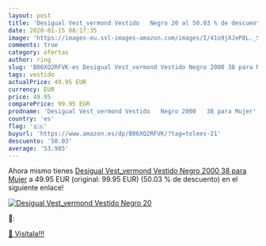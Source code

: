 ```yaml
---
layout: post
title: 'Desigual Vest_vermond Vestido   Negro 20 al 50.03 % de descuento'
date: 2020-01-15 08:17:35
image: 'https://images-eu.ssl-images-amazon.com/images/I/41o9jXJeP8L._SL200_.jpg'
comments: true
category: ofertas
author: ring
slug: 'B06XQ2RFVK-es Desigual Vest_vermond Vestido Negro 2000 38 para Mujer'
tags: vestido
actualPrice: 49.95 EUR
currency: EUR
price: 49.95
comparePrice: 99.95 EUR
prodname: 'Desigual Vest_vermond Vestido   Negro 2000   38 para Mujer'
country: 'es'
flag: '🇪🇸'
buyurl: 'https://www.amazon.es/dp/B06XQ2RFVK/?tag=tolees-21'
descuento: '50.03'
average: '53.985'
---
```


Ahora mismo tienes [Desigual Vest_vermond Vestido   Negro 2000   38 para Mujer](https://www.amazon.es/dp/B06XQ2RFVK/?tag=tolees-21) a 49.95 EUR (original: 99.95 EUR) (50.03 %  de descuento) en el siguiente enlace!

[![Desigual Vest_vermond Vestido   Negro 20](https://images-eu.ssl-images-amazon.com/images/I/41o9jXJeP8L._SL200_.jpg)](https://www.amazon.es/dp/B06XQ2RFVK/?tag=tolees-21)

🔎:


[🛒 Visítala!!!](https://www.amazon.es/dp/B06XQ2RFVK/?tag=tolees-21)

